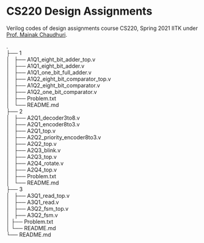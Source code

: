 # CS220 Design Assignments
Verilog codes of design assignments course CS220, Spring 2021 IITK under [Prof. Mainak Chaudhuri](https://www.cse.iitk.ac.in/users/mainakc/2021Spring/lectures220.html/).

. <br>
├── 1<br>
│   ├── A1Q1_eight_bit_adder_top.v<br>
│   ├── A1Q1_eight_bit_adder.v<br>
│   ├── A1Q1_one_bit_full_adder.v<br>
│   ├── A1Q2_eight_bit_comparator_top.v<br>
│   ├── A1Q2_eight_bit_comparator.v<br>
│   ├── A1Q2_one_bit_comparator.v<br>
│   ├── Problem.txt<br>
│   └── README.md<br>
├── 2<br>
│   ├── A2Q1_decoder3to8.v<br>
│   ├── A2Q1_encoder8to3.v<br>
│   ├── A2Q1_top.v<br>
│   ├── A2Q2_priority_encoder8to3.v<br>
│   ├── A2Q2_top.v<br>
│   ├── A2Q3_blink.v<br>
│   ├── A2Q3_top.v<br>
│   ├── A2Q4_rotate.v<br>
│   ├── A2Q4_top.v<br>
│   ├── Problem.txt<br>
│   └── README.md<br>
├── 3<br>
│   ├── A3Q1_read_top.v<br>
│   ├── A3Q1_read.v<br>
│   ├── A3Q2_fsm_top.v<br>
│   ├── A3Q2_fsm.v<br>
│   ├── Problem.txt<br>
│   └── README.md<br>
└── README.md<br>
